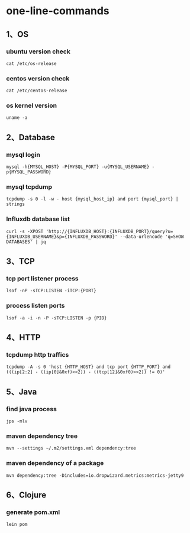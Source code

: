 # one-line-commands


## 1、OS

### ubuntu version check

```shell
cat /etc/os-release
```

### centos version check

```shell
cat /etc/centos-release
```

### os kernel version

```shell
uname -a
```

## 2、Database

### mysql login

```shell
mysql -h{MYSQL_HOST} -P{MYSQL_PORT} -u{MYSQL_USERNAME} -p{MYSQL_PASSWORD}
```

### mysql tcpdump

```shell
tcpdump -s 0 -l -w - host {mysql_host_ip} and port {mysql_port} | strings
```

### Influxdb database list

```shell
curl -s -XPOST 'http://{INFLUXDB_HOST}:{INFLUXDB_PORT}/query?u={INFLUXDB_USERNAME}&p={INFLUXDB_PASSWORD}' --data-urlencode 'q=SHOW DATABASES' | jq
```

## 3、TCP

### tcp port listener process

```shell
lsof -nP -sTCP:LISTEN -iTCP:{PORT}
```

### process listen ports

```shell
lsof -a -i -n -P -sTCP:LISTEN -p {PID}
```

## 4、HTTP

### tcpdump http traffics

```shell
tcpdump -A -s 0 'host {HTTP_HOST} and tcp port {HTTP_PORT} and (((ip[2:2] - ((ip[0]&0xf)<<2)) - ((tcp[12]&0xf0)>>2)) != 0)'
```

## 5、Java

### find java process

```shell
jps -mlv
```

### maven dependency tree

```shell
mvn --settings ~/.m2/settings.xml dependency:tree
```

### maven dependency of a package

```
mvn dependency:tree -Dincludes=io.dropwizard.metrics:metrics-jetty9
```

## 6、Clojure

### generate pom.xml

```shell
lein pom
```

